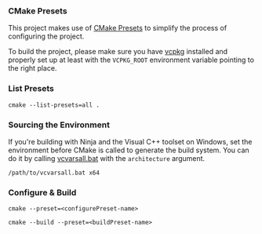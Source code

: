 ### CMake Presets

This project makes use of [CMake Presets][1] to simplify the process of configuring
the project.

To build the project, please make sure you have [vcpkg][2]
installed and properly set up at least with the `VCPKG_ROOT` environment variable pointing
to the right place.

### List Presets
```
cmake --list-presets=all .
```


### Sourcing the Environment
If you're building with Ninja and the Visual C++ toolset on Windows, set the environment before CMake is called to generate the build system. You can do it by calling [vcvarsall.bat][3] with the `architecture` argument.
```
/path/to/vcvarsall.bat x64
```

### Configure & Build
```
cmake --preset=<configurePreset-name>
```
```
cmake --build --preset=<buildPreset-name>
```

[1]: https://cmake.org/cmake/help/latest/manual/cmake-presets.7.html
[2]: https://github.com/microsoft/vcpkg
[3]: https://learn.microsoft.com/en-us/cpp/build/cmake-presets-vs?view=msvc-170#sourcing-the-environment-when-building-with-command-line-generators-on-windows

